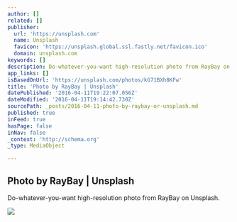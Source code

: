 ```yaml
---
author: []
related: []
publisher:
  url: 'https://unsplash.com'
  name: Unsplash
  favicon: 'https://unsplash.global.ssl.fastly.net/favicon.ico'
  domain: unsplash.com
keywords: []
description: Do-whatever-you-want high-resolution photo from RayBay on Unsplash.
app_links: []
isBasedOnUrl: 'https://unsplash.com/photos/kG71BXh8KFw'
title: 'Photo by RayBay | Unsplash'
datePublished: '2016-04-11T19:22:07.056Z'
dateModified: '2016-04-11T19:14:42.730Z'
sourcePath: _posts/2016-04-11-photo-by-raybay-or-unsplash.md
published: true
inFeed: true
hasPage: false
inNav: false
_context: 'http://schema.org'
_type: MediaObject

---
```

<article style=""><h1>Photo by RayBay | Unsplash</h1><p>Do-whatever-you-want high-resolution photo from RayBay on Unsplash.</p><img src="http://images.unsplash.com/40/x6YzbWWRq2sRhAacMjnl_Bangkok%20Indra%20market.jpg?q=80&amp;fm=jpg&amp;w=1080&amp;fit=max&amp;s=e92cbdd97235bb75449cc3759555653a" /></article>
